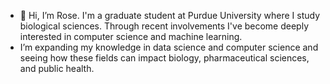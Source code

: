 - 👋 Hi, I’m Rose. I'm a graduate student at Purdue University where I study biological sciences. Through recent involvements I've become deeply interested in computer science and machine learning. 
- I’m expanding my knowledge in data science and computer science and seeing how these fields can impact biology, pharmaceutical sciences, and public health.

<!---
rwilfong/rwilfong is a ✨ special ✨ repository because its `README.md` (this file) appears on your GitHub profile.
You can click the Preview link to take a look at your changes.
--->
